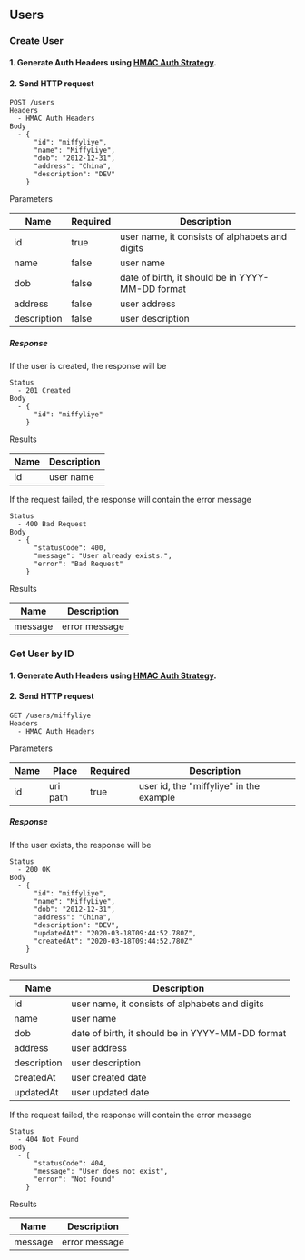 ## Users

### Create User

#### 1. Generate Auth Headers using [HMAC Auth Strategy](./authentication.md).

#### 2. Send HTTP request

```
POST /users
Headers
  - HMAC Auth Headers
Body
  - { 
      "id": "miffyliye",
      "name": "MiffyLiye",
      "dob": "2012-12-31",
      "address": "China",
      "description": "DEV"
    }
```

Parameters

| Name | Required | Description |
| -- | -- | --|
| id | true | user name, it consists of alphabets and digits |
| name | false | user name |
| dob | false | date of birth, it should be in YYYY-MM-DD format |
| address | false | user address |
| description | false | user description |

##### Response

If the user is created, the response will be
```
Status
  - 201 Created
Body
  - {
      "id": "miffyliye"
    }
```

Results

| Name | Description |
| -- | -- |
| id | user name |

If the request failed, the response will contain the error message
```
Status
  - 400 Bad Request
Body
  - {
      "statusCode": 400,
      "message": "User already exists.",
      "error": "Bad Request"
    }
```

Results

| Name | Description |
| -- | -- |
| message | error message |

### Get User by ID

#### 1. Generate Auth Headers using [HMAC Auth Strategy](./authentication.md).

#### 2. Send HTTP request

```
GET /users/miffyliye
Headers
  - HMAC Auth Headers
```

Parameters

| Name | Place | Required | Description |
| -- | -- | -- | --|
| id | uri path | true | user id, the "miffyliye" in the example |

##### Response

If the user exists, the response will be
```
Status
  - 200 OK
Body
  - {
      "id": "miffyliye",
      "name": "MiffyLiye",
      "dob": "2012-12-31",
      "address": "China",
      "description": "DEV",
      "updatedAt": "2020-03-18T09:44:52.780Z",
      "createdAt": "2020-03-18T09:44:52.780Z"
    }
```

Results

| Name | Description |
| -- | -- |
| id | user name, it consists of alphabets and digits |
| name | user name |
| dob | date of birth, it should be in YYYY-MM-DD format |
| address | user address |
| description | user description |
| createdAt | user created date |
| updatedAt | user updated date |

If the request failed, the response will contain the error message
```
Status
  - 404 Not Found
Body
  - {
      "statusCode": 404,
      "message": "User does not exist",
      "error": "Not Found"
    }
```

Results

| Name | Description |
| -- | -- |
| message | error message |
